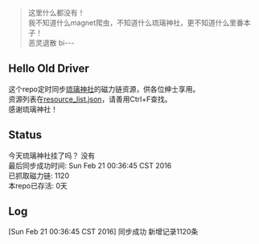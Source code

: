 > 这里什么都没有！  
> 我不知道什么magnet爬虫，不知道什么琉璃神社，更不知道什么里番本子！  
> 恶灵退散 bi---

Hello Old Driver
----------------
这个repo定时同步[琉璃神社](http://www.hacg.lol)的磁力链资源，供各位绅士享用。  
资源列表在[resource_list.json](https://github.com/Chion82/hello-old-driver/blob/master/resource_list.json)，请善用Ctrl+F查找。  
感谢琉璃神社！

Status
------
今天琉璃神社挂了吗？ 没有  
最后同步成功时间:  Sun Feb 21 00:36:45 CST 2016  
已抓取磁力链:  1120  
本repo已存活: 0天  

Log
----
[Sun Feb 21 00:36:45 CST 2016] 同步成功 新增记录1120条  

